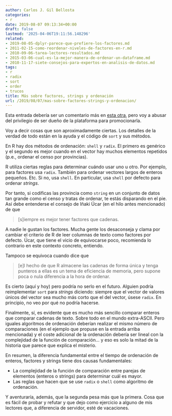 ```yaml
---
author: Carlos J. Gil Bellosta
categories:
- r
date: 2019-08-07 09:13:34+00:00
draft: false
lastmod: '2025-04-06T19:11:56.148296'
related:
- 2019-08-05-dplyr-parece-que-prefiere-los-factores.md
- 2011-02-15-como-reordenar-niveles-de-factores-en-r.md
- 2010-09-06-tarea-lectores-resultados.md
- 2015-03-06-cual-es-la-mejor-manera-de-ordenar-un-dataframe.md
- 2010-11-17-siete-consejos-para-expertos-en-analisis-de-datos.md
tags:
- r
- radix
- sort
- order
- trucos
title: Más sobre factores, strings y ordenación
url: /2019/08/07/mas-sobre-factores-strings-y-ordenacion/
---
```


Esta entrada debería ser un comentario más en [esta otra](https://datanalytics.com/2019/08/05/dplyr-parece-que-prefiere-los-factores/#comments), pero voy a abusar del privilegio de ser dueño de la plataforma para promocionarla.

Voy a decir cosas que son aproximadamente ciertas. Los detalles de la verdad de todo están en la ayuda y el código de `sort` y sus métodos.

En R hay dos métodos de ordenación: `shell` y `radix`. El primero es genérico y el segundo es mejor cuando en el vector hay muchos elementos repetidos (p.e., ordenar el censo por provincias).

R utiliza ciertas reglas para determinar cuándo usar uno u otro. Por ejemplo, para factores usa `radix`. También para ordenar vectores largos de enteros pequeños. Etc. Si no, usa `shell`. En particular, usa `shell` por defecto para ordenar _strings_.

Por tanto, si codificas las provincia como `string` en un conjunto de datos tan grande como el censo y tratas de ordenar, te estás disparando en el pie. Así debe entenderse el consejo de Iñaki Úcar (en el hilo antes mencionado) de que

>[s]iempre es mejor tener factores que cadenas.

A nadie le gustan los factores. Mucha gente los desaconseja y clama por cambiar el criterio de R de leer columnas de texto como factores por defecto. Úcar, que tiene el vicio de equivocarse poco, recomienda lo contrario en este contexto concreto, entiendo.

Tampoco se equivoca cuando dice que

>[e]l hecho de que R almacene las cadenas de forma única y tenga punteros a ellas es un tema de eficiencia de memoria, pero supone poca o nula diferencia a la hora de ordenar.

Es cierto (aquí y hoy) pero podría no serlo en el futuro. Alguien podría reimplementar `sort` para _strings_ diciendo: siempre que el vector de valores únicos del vector sea mucho más corto que el del vector, úsese `radix`. En principio, no veo por qué no podría hacerse.

Finalmente, sí, es evidente que es mucho más sencillo comparar enteros que comparar cadenas de texto. Sobre todo en el mundo extra-ASCII. Pero iguales algoritmos de ordenación deberían realizar el mismo número de comparaciones (en el ejemplo que propuse en la entrada arriba mencionada) y el coste adicional de la ordenación debería ser lineal con la complejidad de la función de comparación... y eso es solo la mitad de la historia que parece que explica el misterio.

En resumen, la diferencia fundamental entre el tiempo de ordenación de enteros, factores y strings tiene dos causas fundamentales:

* La complejidad de la función de comparación entre parejas de elementos (enteros o strings) para determinar cuál es mayor.
* Las reglas que hacen que se use `radix` o `shell` como algoritmo de ordenación.

Y aventuraría, además, que la segunda pesa más que la primera. Cosa que es fácil de probar y refutar y que dejo como ejercicio a alguno de mis lectores que, a diferencia de servidor, esté de vacaciones.